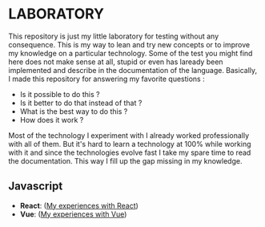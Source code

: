 # LABORATORY

This repository is just my little laboratory for testing without any consequence.
This is my way to lean and try new concepts or to improve my knowledge on a particular technology. Some of the test you might find here does not make sense at all, stupid or even has laready been implemented and describe in the documentation of the language. Basically, I made this repository for answering my favorite questions :

* Is it possible to do this ?
* Is it better to do that instead of that ?
* What is the best way to do this ?
* How does it work ?

Most of the technology I experiment with I already worked professionally with all of them. But it's hard to learn a technology at 100% while working with it and since the technologies evolve fast I take my spare time to read the documentation. This way I fill up the gap missing in my knowledge.  

## Javascript

* **React**: ([My experiences with React](Javascript/React/README.md))
* **Vue**: ([My experiences with Vue](Javascript/React/README.md))
